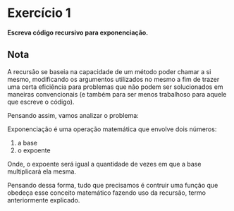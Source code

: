 # Exercício 1

**Escreva código recursivo para exponenciação.**

## Nota

A recursão se baseia na capacidade de
um método poder chamar a si mesmo,
modificando os argumentos utilizados
no mesmo a fim de trazer uma certa
eficiência para problemas que não podem
ser solucionados em maneiras convencionais
(e também para ser menos trabalhoso para
aquele que escreve o código).

Pensando assim, vamos analizar o problema:

Exponenciação é uma operação matemática que
envolve dois números:

1. a base
2. o expoente

Onde, o expoente será igual a quantidade de
vezes em que a base multiplicará ela mesma.

Pensando dessa forma, tudo que precisamos é
contruir uma função que obedeça esse conceito
matemático fazendo uso da recursão, termo
anteriormente explicado.